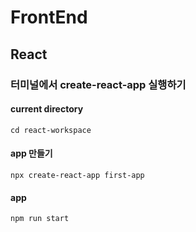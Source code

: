 # FrontEnd

## React

### 터미널에서 create-react-app 실행하기
#### current directory
```
cd react-workspace 
```
#### app 만들기
```
npx create-react-app first-app 
```
#### app 
```
npm run start
```
